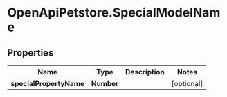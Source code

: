 # OpenApiPetstore.SpecialModelName

## Properties

Name | Type | Description | Notes
------------ | ------------- | ------------- | -------------
**specialPropertyName** | **Number** |  | [optional] 


